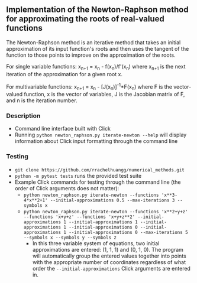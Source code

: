 ## Implementation of the Newton-Raphson method for approximating the roots of real-valued functions

The Newton-Raphson method is an iterative method that takes an initial approximation of its input function's roots and then uses the tangent of the function to those points to improve on the approximation of the roots.

For single variable functions: x<sub>n+1</sub> = x<sub>n</sub> - f(x<sub>n</sub>)/f'(x<sub>n</sub>) where x<sub>n+1</sub> is the next iteration of the approximation for a given root x.

For multivariable functions: x<sub>n+1</sub> = x<sub>n</sub> - [J(x<sub>n</sub>)]<sup>-1</sup>*F(x<sub>n</sub>) where F is the vector-valued function, x is the vector of variables, J is the Jacobian matrix of F, and n is the iteration number. 

### Description

- Command line interface built with Click
- Running `python newton_raphson.py iterate-newton --help` will display information about Click input formatting through the command line

### Testing

- `git clone https://github.com/rrachelhuangg/numerical_methods.git`
- `python -m pytest tests` runs the provided test suite
- Example Click commands for testing through the command line (the order of Click arguments does not matter):
  - `python newton_raphson.py iterate-newton --functions 'x**3-4*x**2+1' --initial-approximations 0.5 --max-iterations 3 --symbols x`
  - `python newton_raphson.py iterate-newton --functions 'x**2+y+z' --functions 'x+y+z' --functions 'x+y+z**2' --initial-approximations 1 --initial-approximations 1 --initial-approximations 1 --initial-approximations 0 --initial-approximations 1 --initial-approximations 0 --max-iterations 5 --symbols x --symbols y --symbols z`
    - In this three variable system of equations, two initial approximations are entered: (1, 1, 1) and (0, 1, 0). The program will automatically group the entered values together into points with the appropriate number of coordinates regardless of what order the `--initial-approximations` Click arguments are entered in.